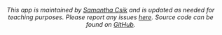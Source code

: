 <p style="text-align: center;"><em>This app is maintained by <a href="https://samanthacsik.github.io/" target="_blank">Samantha Csik</a> and is updated as needed for teaching purposes. Please report any issues <a href="https://github.com/samanthacsik/EDS430-shiny-app/issues" target="_blank">here</a>. Source code can be found on <a href="https://github.com/samanthacsik/EDS430-shiny-app" target="_blank">GitHub</a>.</em></p>


